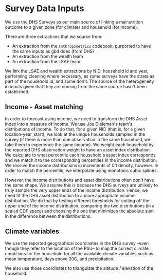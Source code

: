 # Survey Data Inputs

We use the DHS Surveys as our main source of linking a malnutrition outcome to a given zone (for climate) and household (for income).

There are three extractions that we source from:

- An extraction from the `anthropometrics` codebook, purported to have the same inputs as gbd does (from DHS)
- An extraction from the wealth team
- An extraction from the LSAE team

We link the LSAE and wealth extractions by NID, household id and year, performing cleaning where necessary, as some surveys have the strata as part of the household id, and some don't. The source of the heterogeneity in inputs given that they are coming from the same source hasn't been established.

## Income - Asset matching

In order to forecast using income, we need to transform the DHS Asset Index into a measure of income. We use Joe Dieleman's team's distributions of income.
To do that, for a given NID (that is, for a given location-year_start), we look at the unique households sampled in the survey (if there is more than one observation in the same household, we take them to experience the same income). We weight each household by the reported DHS observation weight to have an asset index distribution. We calculate to what percentile each household's asset index corresponds and we match it to the corresponding percentiles in the income distribution.
We receive the income distributions in increments of 0.1 density, however. In order to match the percentile, we interpolate using monotonic cubic splines.

However, the income distributions and asset distributions often don't have the same shape. We assume this is because the DHS surveys are unlikely to truly sample the very upper ends of the income distribution. Hence, we need fit the DHS asset distribution to a more appropriate income distribution. We do that by testing different thresholds for cutting off the upper end of the income distribution, comparing the two distributions (in a scaled CDF space) and choosing the one that minimizes the absolute sum in the difference between the distributions.

## Climate variables

We use the reported geographical coordinates in the DHS survey –even though they refer to the location of the PSU– to map the correct climate conditions for the household for all the available climate variables such as mean temperature, days above 30C, and precipitation.

We also use those coordinates to triangulate the altitude / elevation of the household.
